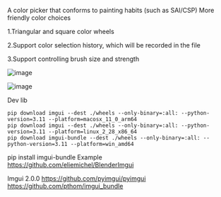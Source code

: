 A color picker that conforms to painting habits (such as SAI/CSP)
More friendly color choices

1.Triangular and square color wheels

2.Support color selection history, which will be recorded in the file

3.Support controlling brush size and strength

![image](https://github.com/user-attachments/assets/0580f718-2521-476c-abfc-598ef7f845a3)

![image](https://github.com/user-attachments/assets/df6d6d2c-799f-4a89-a1fa-8a49ec868b35)


Dev lib
```
pip download imgui --dest ./wheels --only-binary=:all: --python-version=3.11 --platform=macosx_11_0_arm64
pip download imgui --dest ./wheels --only-binary=:all: --python-version=3.11 --platform=linux_2_28_x86_64
pip download imgui-bundle --dest ./wheels --only-binary=:all: --python-version=3.11 --platform=win_amd64
```

pip install imgui-bundle
Example https://github.com/eliemichel/BlenderImgui

Imgui 2.0.0  https://github.com/pyimgui/pyimgui
https://github.com/pthom/imgui_bundle
